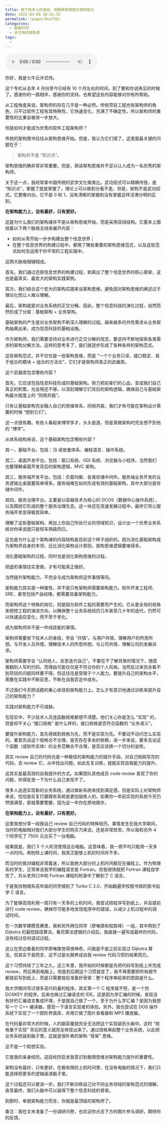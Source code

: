 ```yaml
---
title: 放下技术人的身段，用极限思维提升架构能力
date: 2022-03-09 20:31:32
permalink: /pages/8ce75b/
categories:
  - 极客时间
  - 许式伟的架构课
tags:
  - 
---
```

<audio title="结束语.放下技术人的身段，用极限思维提升架构能力" src="https://static001.geekbang.org/resource/audio/b3/0c/b3d1efc37dc096ababab186f8e597a0c.mp3" controls="controls"></audio> 
<p>你好，我是七牛云许式伟。</p><p>这个专栏从去年 4 月份至今已经有 10 个月左右的时间，到了要和你说再见的时候了。感谢你的一路相伴，感谢你的坚持。也希望这些内容能够对你有所帮助。</p><p>从工程角度来说，架构师的存在几乎是一种必然。传统项目工程也有架构师的角色，只不过软件工程有其特殊性，它快速变化，充满了不确定性，所以架构师的重要性的比重会被进一步放大。</p><p>但是如何才能成为优秀的软件工程架构师？</p><p>传统的架构图书往往从架构思维开始。但是，我认为它们错了。这里面最关键的问题在于：</p><blockquote>
<p>架构并不是 “知识点”。</p>
</blockquote><p>架构思维的确非常非常重要。但是，熟读架构思维并不足以让人成为一名优秀的架构师。</p><p>关于这一点，我经常拿中国传统的武学文化做类比。武功招式可以精确传授，是 “知识点”，掌握了就是掌握了，理论上可以做到分毫不差。但是，架构不是武功招式。它更像内功，它不是 0 和 1，没有清晰的掌握和没有掌握这样泾渭分明的区别。</p><p><strong>在架构能力上，没有最好，只有更好。</strong></p><p>这是为什么我们的架构课并不是从架构思维开始，而是采用双线结构。它基本上围绕着以下两个脉络主线来展开内容：</p><ul>
<li>如何从零开始一步步构建出整个信息世界；</li>
<li>在整个信息世界的构建过程中，都用了哪些重要的架构思维范式，以及这些范式如何去运用于你平常的工程实践中。</li>
</ul><!-- [[[read_end]]] --><p>这两大脉络相辅相成。</p><p>首先，我们通过还原信息世界的构建过程，剥离出了整个信息世界的核心骨架，这也是最真实、最宏大的架构实践案例。</p><p>其次，我们结合这个宏大的架构实践来谈架构思维，避免因对架构思维的阐述过于理论化而让人难以理解。</p><p>最后，架构就是对业务系统的正交分解。因此，整个信息科技的演化过程，自然而然形成了分层：基础架构 + 业务架构。</p><p>基础架构的产生是对业务架构不断深入理解的过程。越来越多的共性需求从业务架构抽离出来，成为信息科技的基础设施。</p><p>作为架构师，我们需要坚持对业务进行正交分解的信念，要坚持不断地探索各类需求的架构分解方法。这样的思考多了，我们就逐步形成了各种各样的架构范式。</p><p>这些架构范式，并不仅仅是一些架构思维，而是 “一个个业务只读、接口稳定、易于组合的模块 + 组合的方法论”，它们才是架构师真正的武器库。</p><p>这个武器库包含哪些内容？</p><p>首先，它应该包括信息科技形成的基础架构。努力把前辈们的心血，变成我们自己真正的积累。光会用还不够，以深刻理解它们背后的架构逻辑，确保自己与基础架构最大程度上的 “同频共振”。</p><p>只有让基础架构完全融入自己的思维体系，同频共振，我们才有可能在架构设计需要的时候 “想到它们”。</p><p>这一点很有趣。有些人看起来博学多才，头头是道，但是真做架构时完全想不到他的 “博学”。</p><p>从体系结构来说，这个基础架构包含哪些内容？</p><p>其一，基础平台。包括：冯·诺依曼体系、编程语言、操作系统。</p><p>其二，桌面开发平台。包括：窗口系统、GDI 系统、浏览器与小程序。当然我们也要理解桌面开发背后的架构逻辑，MVC 架构。</p><p>其三，服务端开发平台。包括：负载均衡、各类存储中间件。服务端业务开发的业务逻辑比桌面要简单得多。服务端难在如何形成有效的基础架构，其中大部分是存储中间件。</p><p>其四，服务治理平台。主要是以容器技术为核心的 DCOS（数据中心操作系统），以及围绕它形成的整个服务治理生态。这一块还在高速发展过程中，最终它将让服务端开发变得极其简单。</p><p>理解了这些基础架构，再加上你自己所处行业的领域知识，设计出一个优秀业务系统对你来说就只是轻车熟路而已。</p><p>这也是为什么这个架构课的内容结构是目前这个样子组织的。因为消化基础架构成为架构师自身的本领，远比消化架构设计原则，架构思维逻辑要难得多。</p><p>消化基础架构的过程，同时也是消化架构思维的过程。</p><p>把虚的事情往实里做，才有可能真正做好。</p><p>当然提升架构能力，不完全与成为架构师这件事情等同。</p><p>架构能力其实是一种属性，并不是只有架构师需要架构能力。软件开发工程师、SRE、甚至包括产品经理，都需要具备架构能力。</p><p>而架构师这个特殊的岗位，则是因为软件工程的需要而产生的。它从更全局的视角来把控工程的演进方向，以确保整个业务系统经历几年甚至几十年的迭代，仍然可以快速适应变化，而不至于老化。</p><p>成为架构师并不是一件纯技能的事情。</p><p>架构师需要放下技术人的身段，学会 “共情”。与用户共情，理解用户的所思所想。与开发人员共情，理解技术人的所思所想。与公司共情，理解公司的发展诉求。</p><p>架构师需要学会 “认同他人，反思迭代自己”。不要在不了解背景的情况下，随意推翻别人写的代码，而理由可能仅仅是不符合你的个人风格。当然反过来完全看不到项目的问题同样要不得，但这往往是受限于个人能力。要提升自己的架构水平，需要在实践中不断反思，不断在自我否定中成长。</p><p>不过我们今天把话题的重心收敛到架构能力上。怎么才有意识地通过训练来提升自己的架构能力？</p><p>实践对架构能力不可或缺。</p><p>在现实中，不少技术人员连函数规格都想不清楚。他们关心你是怎么 “实现” 的，但是却不关心 “接口规格” 是什么样的，接口规格是否符合函数的 “业务语义”。</p><p>要提升架构能力，首先得做到规格为先，而不是实现为先。不要动不动问怎么实现的。要首先谈这个规格合不合理，是否存在多余的依赖。进一步来说，要多去谈这个函数（或软件实体）的业务范畴合不合理，是否应该换一个切分的姿势。</p><p>其实 review 自己的代码也是一种极佳的架构能力的提升手段。对自己刚刚写完的代码，去 review 它，从中找出问题。如此反复训练，就能实现自我能力的提升。</p><p>这其实是最高效的自我提升的方式。如果团队其他成员 code review 发现了你的问题，你得反思一下为什么自己发现不了。</p><p>很多人追逐实现新的业务系统，通过做新系统来找到满足感。但是实际上对架构师来说，恰恰是反复打磨既有系统是更加锻炼人的。如果你一年前实现的系统今天仍然很满意，那就需要警醒，因为这一年你在原地踏步。</p><p><strong>在架构能力上，没有最好，只有更好。</strong></p><p>这里我想分享一段我自己 review 自己代码的特殊经历。事情发生在我大学期间，当时的电脑相对我们大部分学生的购买力来说，还是非常昂贵。所以我和另外 4 个同学花了 7500 元合买了一台电脑。</p><p>结果就是，我们 5 个人轮流使用这台电脑。这意味着，我一周平均只能用一天多一点时间。再刨除上课时间，我真正能够上机的时间并不多。</p><p>而当时的我对编程非常着迷，所以我绝大部分的上机时间都花在编程上。作为物理系的学生，正常来说我学的编程语言是 Fortran。但我很快就把 Fortran 课程自学完了，并从老师口中和 Fortran 课程的附录中了解到了 C 语言。</p><p>于是我找物理系高年级的同学搞到了 Turbo C 2.0，开始翻遍学校图书馆的图书自学 C 语言。</p><p>为了能够高效利用一周只有一天多的上机时间，我尝试把程序写到纸上，并且提前进行 code review，确保尽可能多地发现程序中的错误，以减少上机过程中的调试时间。</p><p>在一次数学建模竞赛里，我和另外两位同学（廖唯棨和程胜峰）一组，其中用到了 Dijkstra 的最短路径算法。看完算法逻辑的介绍后，我直接一遍写成最终的代码，没有经过任何调试过程。</p><p>这让在旁边看着的同学廖唯棨觉得很神奇，问我是不是之前实现过 Dijkstra 算法。但其实于我而言，这不过是长期养成自我 review 代码习惯的结果而已。</p><p>这个习惯持续了三年之久。这三年里，我开始的时候都是先把代码写到纸上并完成 review，然后再到电脑上。但是到后期这个习惯就变了，我不再需要把所有细节都提前写到纸上，而是只需要提前准备好骨架：整个程序串起来的思路是什么。</p><p>我大学期间写过很多高代码量的程序。其实第一个 C 程序就不短，是一个仿 DOSKEY 的程序。后来也做过汇编语言的 IDE。这是因为学汇编的时候，发现没有好的汇编语言集成环境，于是就自己做了一个。至于为什么学汇编？是因为我想写一个 C++ 编译器，感受一下语言实现者的体验。另外，我也尝试在 DOS 操作系统下实现了一个图形界面库，并用它做了图片查看器和 MP3 播放器。</p><p>在代码量非常大的时候，人的脑容量就完全无法把这个实现装到头脑中。这时 “规格重于实现” 背后的意义就完全体现出来了。通过规格串起整个业务系统，以此把业务系统装到脑子里，这就是很朴素的架构 “骨架” 思维。</p><p>这不是一个假想实验。</p><p>它是我的亲身经历。这段经历启发我意识到极限思维对架构能力提升的重要性。</p><p>架构没有最好，只有更好。在极有限的上机时间里，在没有电脑的情况下，我们只能选择把更多的逻辑装进脑子里。</p><p>这个过程还可以更进一步。我们不断训练自己对不同业务领域的架构范式的理解。直至最终，我们头脑中可以装得下整个信息科技的骨架。</p><p>到那时，单就架构能力而言，你就是最顶级的架构师了。</p><p>备注：我在文末准备了一份调研问卷，也欢迎你点击下方的图片参与调研，期待你的反馈。</p><p><a href="https://jinshuju.net/f/zxjsq8"><img src="https://static001.geekbang.org/resource/image/2c/b7/2c712350bf20f675d589a50376155db7.jpg" alt=""></a></p>